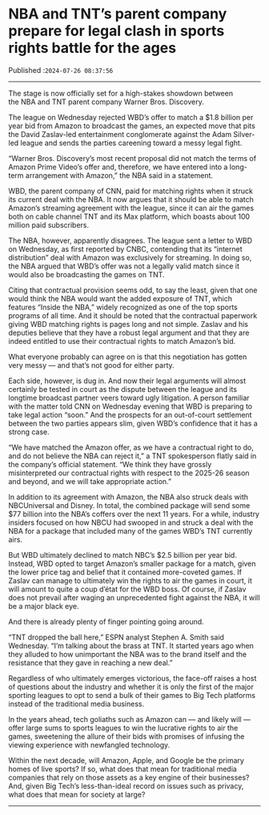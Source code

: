 # NBA and TNT’s parent company prepare for legal clash in sports rights battle for the ages

Published :`2024-07-26 08:37:56`

---

The stage is now officially set for a high-stakes showdown between the NBA and TNT parent company Warner Bros. Discovery.

The league on Wednesday rejected WBD’s offer to match a $1.8 billion per year bid from Amazon to broadcast the games, an expected move that pits the David Zaslav-led entertainment conglomerate against the Adam Silver-led league and sends the parties careening toward a messy legal fight.

“Warner Bros. Discovery’s most recent proposal did not match the terms of Amazon Prime Video’s offer and, therefore, we have entered into a long-term arrangement with Amazon,” the NBA said in a statement.

WBD, the parent company of CNN, paid for matching rights when it struck its current deal with the NBA. It now argues that it should be able to match Amazon’s streaming agreement with the league, since it can air the games both on cable channel TNT and its Max platform, which boasts about 100 million paid subscribers.

The NBA, however, apparently disagrees. The league sent a letter to WBD on Wednesday, as first reported by CNBC, contending that its “internet distribution” deal with Amazon was exclusively for streaming. In doing so, the NBA argued that WBD’s offer was not a legally valid match since it would also be broadcasting the games on TNT.

Citing that contractual provision seems odd, to say the least, given that one would think the NBA would want the added exposure of TNT, which features “Inside the NBA,” widely recognized as one of the top sports programs of all time. And it should be noted that the contractual paperwork giving WBD matching rights is pages long and not simple. Zaslav and his deputies believe that they have a robust legal argument and that they are indeed entitled to use their contractual rights to match Amazon’s bid.

What ev﻿eryone probably can agree on is that this negotiation has gotten very messy — and that’s not good for either party.

Each side, however, is dug in. And now their legal arguments will almost certainly be tested in court as the dispute between the league and its longtime broadcast partner veers toward ugly litigation. A person familiar with the matter told CNN on Wednesday evening that WBD is preparing to take legal action “soon.” And the prospects for an out-of-court settlement between the two parties appears slim, given WBD’s confidence that it has a strong case.

“We have matched the Amazon offer, as we have a contractual right to do, and do not believe the NBA can reject it,” a TNT spokesperson flatly said in the company’s official statement. “We think they have grossly misinterpreted our contractual rights with respect to the 2025-26 season and beyond, and we will take appropriate action.”

In addition to its agreement with Amazon, the NBA also struck deals with NBCUniversal and Disney. In total, the combined package will send some $77 billion into the NBA’s coffers over the next 11 years. For a while, industry insiders focused on how NBCU had swooped in and struck a deal with the NBA for a package that included many of the games WBD’s TNT currently airs.

But WBD ultimately declined to match NBC’s $2.5 billion per year bid. Instead, WBD opted to target Amazon’s smaller package for a match, given the lower price tag and belief that it contained more-coveted games. If Zaslav can manage to ultimately win the rights to air the games in court, it will amount to quite a coup d’état for the WBD boss. Of course, if Zaslav does not prevail after waging an unprecedented fight against the NBA, it will be a major black eye.

And there is already plenty of finger pointing going around.

“TNT dropped the ball here,” ESPN analyst Stephen A. Smith said Wednesday. “I’m talking about the brass at TNT. It started years ago when they alluded to how unimportant the NBA was to the brand itself and the resistance that they gave in reaching a new deal.”

Regardless of who ultimately emerges victorious, the face-off raises a host of questions about the industry and whether it is only the first of the major sporting leagues to opt to send a bulk of their games to Big Tech platforms instead of the traditional media business.

In the years ahead, tech goliaths such as Amazon can — and likely will —﻿ offer large sums to sports leagues to win the lucrative rights to air the games, sweetening the allure of their bids with promises of infusing the viewing experience with newfangled technology.

Within the next decade, will Amazon, Apple, and Google be the primary homes of live sports? If so, what does that mean for traditional media companies that rely on those assets as a key engine of their businesses? And, given Big Tech’s less-than-ideal record on issues such as privacy, what does that mean for society at large?

---

